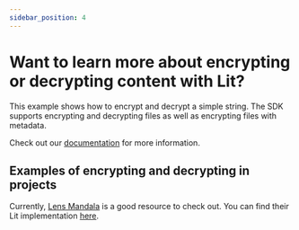 ```yaml
---
sidebar_position: 4
---
```


# Want to learn more about encrypting or decrypting content with Lit?

This example shows how to encrypt and decrypt a simple string. The SDK supports encrypting and decrypting files as well as encrypting files with metadata. 

Check out our [documentation](https://lit-protocol.github.io/lit-js-sdk/api_docs_html/) for more information.

## Examples of encrypting and decrypting in projects

Currently, [Lens Mandala](https://showcase.ethglobal.com/lfgrow/lens-mandala-t9jkr) is a good resource to check out. You can find their Lit implementation [here](https://github.com/crypto-mandala/lens-mandala/blob/main/lib/lit.ts).
